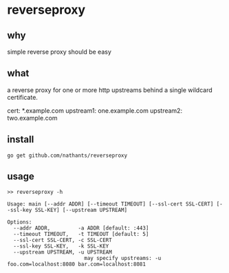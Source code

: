 # reverseproxy

## why

simple reverse proxy should be easy

## what

a reverse proxy for one or more http upstreams behind a single wildcard certificate.

cert: *.example.com
upstream1: one.example.com
upstream2: two.example.com

## install

```
go get github.com/nathants/reverseproxy
```

## usage

```
>> reverseproxy -h

Usage: main [--addr ADDR] [--timeout TIMEOUT] [--ssl-cert SSL-CERT] [--ssl-key SSL-KEY] [--upstream UPSTREAM]

Options:
  --addr ADDR,         -a ADDR [default: :443]
  --timeout TIMEOUT,   -t TIMEOUT [default: 5]
  --ssl-cert SSL-CERT, -c SSL-CERT
  --ssl-key SSL-KEY,   -k SSL-KEY
  --upstream UPSTREAM, -u UPSTREAM
                         may specify upstreams: -u foo.com=localhost:8080 bar.com=localhost:8081
```
